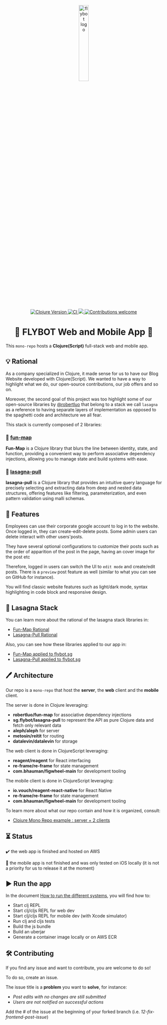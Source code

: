 <div align="center">
    <a href="https://www.flybot.sg/" target="_blank" rel="noopener noreferrer">
        <img src="resources/public/assets/flybot-logo.png" alt="flybot logo" width="25%">
    </a>
</div>

<div align="center">
    <a href="https://clojure.org/" target="_blank" rel="noopener noreferrer">
        <img src="https://img.shields.io/badge/clojure-v1.11.1-blue.svg" alt="Clojure Version">
    </a>
    <a href="https://github.com/skydread1/flybot.sg/actions/workflows/main.yml">
        <img src="https://github.com/skydread1/flybot.sg/actions/workflows/main.yml/badge.svg" alt="CI">
    </a>    
    <a href="https://codecov.io/gh/skydread1/flybot.sg" >
        <img src="https://codecov.io/gh/skydread1/flybot.sg/branch/master/graph/badge.svg"/>
    </a>
    <a href="https://github.com/skydread1/flybot.sg" target="_blank" rel="noopener noreferrer">
        <img src="https://img.shields.io/badge/contributions-welcome-blue.svg" alt="Contributions welcome">
    </a>
</div>

<h1 align="center">🔸 FLYBOT Web and Mobile App 🔸</h1>

This `mono-repo` hosts a **Clojure(Script)** full-stack web and mobile app.

## 💡 Rational

As a company specialized in Clojure, it made sense for us to have our Blog Website developed with Clojure(Script). We wanted to have a way to highlight what we do, our open-source contributions, our job offers and so on.

Moreover, the second goal of this project was too highlight some of our open-source libraries by [@robertluo](https://github.com/robertluo) that belong to a stack we call `lasagna` as a reference to having separate layers of implementation as opposed to the spaghetti code and architecture we all fear.

This stack is currently composed of 2 libraries:

### 🔗 [fun-map](https://github.com/robertluo/fun-map)

**Fun-Map** is a Clojure library that blurs the line between identity, state, and function, providing a convenient way to perform associative dependency injections, allowing you to manage state and build systems with ease.

### 🔗 [lasagna-pull](https://github.com/flybot-sg/lasagna-pull)

**lasagna-pull** is a Clojure library that provides an intuitive query language for precisely selecting and extracting data from deep and nested data structures, offering features like filtering, parameterization, and even pattern validation using malli schemas.

## 🔸 Features

Employees can use their corporate google account to log in to the website. Once logged in, they can create-edit-delete posts. Some admin users can delete interact with other users'posts. 

They have several optional configurations to customize their posts such as the order of apparition of the post in the page, having an cover image for the post etc

Therefore, logged in users can switch the UI to `edit mode` and create/edit posts. There is a `preview` post feature as well (similar to what you can see on GitHub for instance).

You will find classic website features such as light/dark mode, syntax highlighting in code block and responsive design.

## 🔸 Lasagna Stack

You can learn more about the rational of the lasagna stack libraries in:
- [Fun-Map Rational](docs/lasagna-stack/fun-map.md)
- [Lasagna-Pull Rational](docs/lasagna-stack/lasagna-pull.md)

Also, you can see how these libraries applied to our app in:
- [Fun-Map applied to flybot.sg](docs/lasagna-stack/fun-map-applied-to-flybot.md)
- [Lasagna-Pull applied to flybot.sg](docs/lasagna-stack/lasagna-pull-applied-to-flybot.md) 

## 🖊️ Architecture

Our repo is a `mono-repo` that host the **server**, the **web** client and the **mobile** client.

The server is done in Clojure leveraging:
- **robertluo/fun-map** for associative dependency injections
- **sg.flybot/lasagna-pull** to represent the API as pure Clojure data and fetch only relevant data
- **aleph/aleph** for server
- **metosin/reitit** for routing
- **datalevin/datalevin** for storage

The web client is done in ClojureScript leveraging:
- **reagent/reagent** for React interfacing
- **re-frame/re-frame** for state management
- **com.bhauman/figwheel-main** for development tooling

The mobile client is done in ClojureScript leveraging:
- **io.vouch/reagent-react-native** for React Native
- **re-frame/re-frame** for state management
- **com.bhauman/figwheel-main** for development tooling

To learn more about what our repo contain and how it is organized, consult:
- [Clojure Mono Repo example : server + 2 clients](docs/architecture/mono-repo.md)

## ⏳ Status

✔️ the web app is finished and hosted on AWS

🔨 the mobile app is not finished and was only tested on iOS locally (it is not a priority for us to release it at the moment)

## ▶️ Run the app

In the document [How to run the different systems](docs/development/how-to-run.md), you will find how to:
- Start clj REPL
- Start clj/cljs REPL for web dev
- Start clj/cljs REPL for mobile dev (with Xcode simulator)
- Run clj and cljs tests
- Build the js bundle
- Build an uberjar
- Generate a container image locally or on AWS ECR

## 🛠️ Contributing

If you find any issue and want to contribute, you are welcome to do so!

To do so, create an issue.

The issue title is a **problem** you want to **solve**, for instance:
- *Post edits with no changes are still submitted*
- *Users are not notified on successful actions*

Add the # of the issue at the beginning of your forked branch (i.e. *12-fix-frontend-post-issue*)
